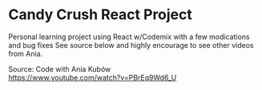 <h1>Candy Crush React Project</h1>
Personal learning project using React w/Codemix with a few modications and bug fixes
See source below and highly encourage to see other videos from Ania.

Source: Code with Ania Kubów  
https://www.youtube.com/watch?v=PBrEq9Wd6_U

